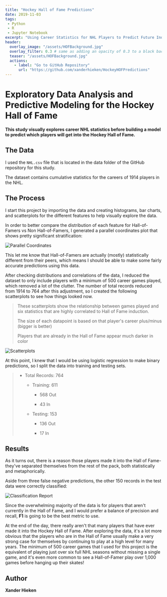 ```yaml
---
title: "Hockey Hall of Fame Predictions"
date: 2019-11-03
tags:
 - Python
 - R
 - Jupyter Notebook
excerpt: "Using Career Statistics for NHL Players to Predict Future Inductees to the Hockey Hall of Fame"
header:
  overlay_image: "/assets/HOFBackground.jpg"
  overlay_filter: 0.3 # same as adding an opacity of 0.3 to a black background
  teaser: "/assets/HOFBackground.jpg"
  actions:
    - label: "Go to GitHub Repository"
      url: "https://github.com/xanderhieken/HockeyHOFPredictions"
---
```


# Exploratory Data Analysis and Predictive Modeling for the Hockey Hall of Fame

**This study visually explores career NHL statistics before building a model to predict which players will get into the Hockey Hall of Fame.**

## The Data
I used the `NHL.csv` file that is located in the data folder of the GitHub repository for this study.

The dataset contains cumulative statistics for the careers of 1914 players in the NHL.

## The Process
I start this project by importing the data and creating histograms, bar charts, and scatterplots for the different features to help visually explore the data.

In order to better compare the distribution of each feature for Hall-of-Famers vs Non Hall-of-Famers, I generated a parallel coordinates plot that shows pretty significant stratification:

![Parallel Coordinates](https://xanderhieken.github.io/assets/ParallelCoord.png)

This let me know that Hall-of-Famers are actually (mostly) statistically different from their peers, which means I should be able to make some fairly accurate predictions using this data.

After checking distributions and correlations of the data, I reduced the dataset to only include players with a minimum of 500 career games played, which removed a lot of the clutter. The number of total records reduced from 1914 to 764 after this adjustment, so I created the following scatterplots to see how things looked now.

>These scatterplots show the relationship between games played and six statistics that are highly correlated to Hall of Fame induction.
>
>The size of each datapoint is based on that player's career plus/minus (bigger is better)
>
>Players that are already in the Hall of Fame appear much darker in color

![Scatterplots](https://xanderhieken.github.io/assets/HHOFScatterplots.jpg)

At this point, I knew that I would be using logistic regression to make binary predictions, so I split the data into training and testing sets.

>* Total Records: 764
>
>	* Training: 611
>
>		* 568 Out
>
>		* 43 In
>
>	* Testing: 153
>
>		* 136 Out
>
>		* 17 In

## Results
As it turns out, there is a reason those players made it into the Hall of Fame- they've separated themselves from the rest of the pack, both statistically and metaphorically.

Aside from three false negative predictions, the other 150 records in the test data were correctly classified:

![Classification Report](https://xanderhieken.github.io/assets/HHOFCR.png)

Since the overwhelming majority of the data is for players that aren't currently in the Hall of Fame, and I would prefer a balance of precision and recall, **F1** is going to be the best metric to use. 

At the end of the day, there really aren't that many players that have ever made it into the Hockey Hall of Fame. After exploring the data, it's a lot more obvious that the players who are in the Hall of Fame usually make a very strong case for themselves by continuing to play at a high level for many years. The minimum of 500 career games that I used for this project is the equivalent of playing just over six full NHL seasons without missing a single game, and it's even more common to see a Hall-of-Famer play over 1,000 games before hanging up their skates!

## Author
**Xander Hieken**
